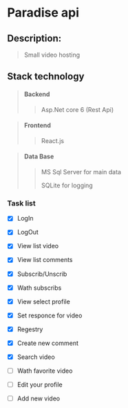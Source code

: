 # Paradise api

## Description: 

> Small video hosting

## Stack technology

> #### Backend
>> Asp.Net core 6 (Rest Api)


> #### Frontend
>> React.js


> #### Data Base
>> MS Sql Server for main data
>> 
>> SQLite for logging

### Task list 

- [x] LogIn
- [x] LogOut
- [x] View list video
- [x] View list comments
- [x] Subscrib/Unscrib
- [x] Wath subscribs
- [x] View select profile
- [x] Set responce for video
- [x] Regestry
- [x] Create new comment
- [x] Search video
- [ ] Wath favorite video
- [ ] Edit your profile
- [ ] Add new video


